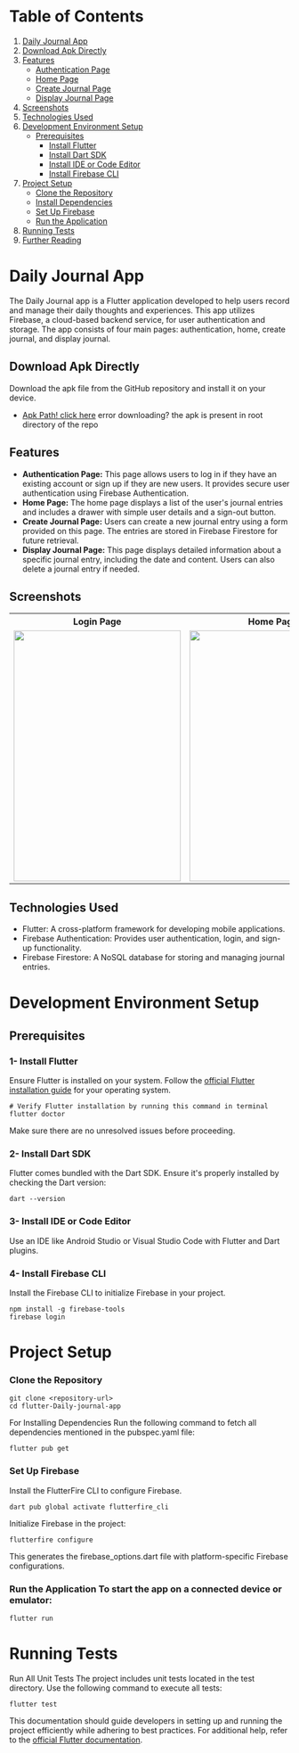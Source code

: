 # Table of Contents

1. [Daily Journal App](#daily-journal-app)
2. [Download Apk Directly](#download-apk-directly)
3. [Features](#features)
   - [Authentication Page](#authentication-page)
   - [Home Page](#home-page)
   - [Create Journal Page](#create-journal-page)
   - [Display Journal Page](#display-journal-page)
4. [Screenshots](#screenshots)
5. [Technologies Used](#technologies-used)
6. [Development Environment Setup](#development-environment-setup)
   - [Prerequisites](#prerequisites)
     - [Install Flutter](#1--install-flutter)
     - [Install Dart SDK](#2--install-dart-sdk)
     - [Install IDE or Code Editor](#3--install-ide-or-code-editor)
     - [Install Firebase CLI](#4--install-firebase-cli)
7. [Project Setup](#project-setup)
   - [Clone the Repository](#clone-the-repository)
   - [Install Dependencies](#for-installing-dependencies-run-the-following-command-to-fetch-all-dependencies-mentioned-in-the-pubspecyaml-file)
   - [Set Up Firebase](#set-up-firebase)
   - [Run the Application](#run-the-application-to-start-the-app-on-a-connected-device-or-emulator)
8. [Running Tests](#running-tests)
9. [Further Reading](#further-reading)

<h1>Daily Journal App</h1>

<p>The Daily Journal app is a Flutter application developed to help users record and manage their daily thoughts and experiences. This app utilizes Firebase, a cloud-based backend service, for user authentication and storage. The app consists of four main pages: authentication, home, create journal, and display journal.</p>

<h2>Download Apk Directly</h2>
<p>Download the apk file from the GitHub repository and install it on your device.</p>
    
- [Apk Path! click here](./app-release.apk) 
error downloading? the apk is present in root directory of the repo

<h2>Features</h2>

<ul>
  <li><strong>Authentication Page:</strong> This page allows users to log in if they have an existing account or sign up if they are new users. It provides secure user authentication using Firebase Authentication.</li>
  <li><strong>Home Page:</strong> The home page displays a list of the user's journal entries and includes a drawer with simple user details and a sign-out button.</li>
  <li><strong>Create Journal Page:</strong> Users can create a new journal entry using a form provided on this page. The entries are stored in Firebase Firestore for future retrieval.</li>
  <li><strong>Display Journal Page:</strong> This page displays detailed information about a specific journal entry, including the date and content. Users can also delete a journal entry if needed.</li>
</ul>

<h2>Screenshots</h2>

<table>
  <tr>
    <th>Login Page</th>
    <th>Home Page</th>
    <th>Create Journal Page</th>
    <th>Display Journal Page</th>

  </tr>
  <tr>
    <td><img src="https://github.com/user-attachments/assets/0206d1f9-986e-4f47-93c4-94928ef507b8" width="300" height="450" /></td>
    <td><img src="https://github.com/user-attachments/assets/1eefec8d-c9ab-42dc-8f52-fc2524718a78" width="300" height="450"/></td>
    <td><img src="https://github.com/user-attachments/assets/727886dd-bf01-47de-a16a-03280befcc38" width="300" height="450" /></td>
    <td><img src="https://github.com/user-attachments/assets/386e0f3e-7d91-4f71-bd04-99bbef2026ba" width="300" height="450" /></td>
  </tr>
</table>

<h2>Technologies Used</h2>

<ul>
  <li>Flutter: A cross-platform framework for developing mobile applications.</li>
  <li>Firebase Authentication: Provides user authentication, login, and sign-up functionality.</li>
  <li>Firebase Firestore: A NoSQL database for storing and managing journal entries.</li>
</ul>

# Development Environment Setup

## Prerequisites

### 1- Install Flutter

Ensure Flutter is installed on your system. Follow the [official Flutter installation guide](https://docs.flutter.dev/get-started/install) for your operating system.

    # Verify Flutter installation by running this command in terminal
    flutter doctor

Make sure there are no unresolved issues before proceeding.

### 2- Install Dart SDK

Flutter comes bundled with the Dart SDK. Ensure it's properly installed by checking the Dart version:

    dart --version

### 3- Install IDE or Code Editor

Use an IDE like Android Studio or Visual Studio Code with Flutter and Dart plugins.

### 4- Install Firebase CLI

Install the Firebase CLI to initialize Firebase in your project.

    npm install -g firebase-tools
    firebase login

# Project Setup

### Clone the Repository

    git clone <repository-url>
    cd flutter-Daily-journal-app

For Installing Dependencies Run the following command to fetch all dependencies mentioned in the pubspec.yaml file:

    flutter pub get

### Set Up Firebase

Install the FlutterFire CLI to configure Firebase.

    dart pub global activate flutterfire_cli

Initialize Firebase in the project:

    flutterfire configure

This generates the firebase_options.dart file with platform-specific Firebase configurations.

### Run the Application To start the app on a connected device or emulator:

    flutter run

# Running Tests

Run All Unit Tests The project includes unit tests located in the test directory. Use the following command to execute all tests:

    flutter test

This documentation should guide developers in setting up and running the project efficiently while adhering to best practices. For additional help, refer to the [official Flutter documentation](https://docs.flutter.dev/).
